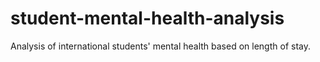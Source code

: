 # student-mental-health-analysis
Analysis of international students' mental health based on length of stay.
